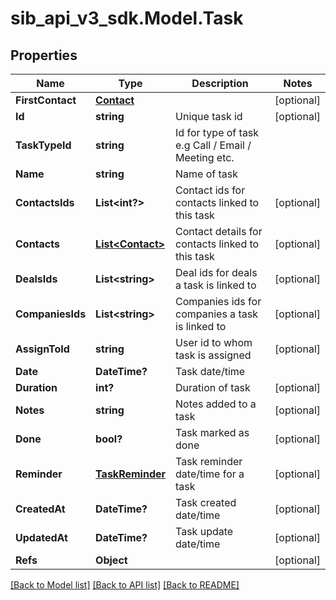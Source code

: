 # sib_api_v3_sdk.Model.Task
## Properties

Name | Type | Description | Notes
------------ | ------------- | ------------- | -------------
**FirstContact** | [**Contact**](Contact.md) |  | [optional] 
**Id** | **string** | Unique task id | [optional] 
**TaskTypeId** | **string** | Id for type of task e.g Call / Email / Meeting etc. | 
**Name** | **string** | Name of task | 
**ContactsIds** | **List&lt;int?&gt;** | Contact ids for contacts linked to this task | [optional] 
**Contacts** | [**List&lt;Contact&gt;**](Contact.md) | Contact details for contacts linked to this task | [optional] 
**DealsIds** | **List&lt;string&gt;** | Deal ids for deals a task is linked to | [optional] 
**CompaniesIds** | **List&lt;string&gt;** | Companies ids for companies a task is linked to | [optional] 
**AssignToId** | **string** | User id to whom task is assigned | [optional] 
**Date** | **DateTime?** | Task date/time | 
**Duration** | **int?** | Duration of task | [optional] 
**Notes** | **string** | Notes added to a task | [optional] 
**Done** | **bool?** | Task marked as done | [optional] 
**Reminder** | [**TaskReminder**](TaskReminder.md) | Task reminder date/time for a task | [optional] 
**CreatedAt** | **DateTime?** | Task created date/time | [optional] 
**UpdatedAt** | **DateTime?** | Task update date/time | [optional] 
**Refs** | **Object** |  | [optional] 

[[Back to Model list]](../README.md#documentation-for-models) [[Back to API list]](../README.md#documentation-for-api-endpoints) [[Back to README]](../README.md)

